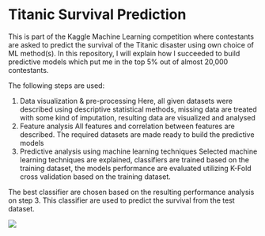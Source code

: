 # Titanic Survival Prediction

This is part of the Kaggle Machine Learning competition where contestants are asked to predict the survival of the Titanic disaster using own choice of ML method(s). In this repository, I will explain how I succeeded to build predictive models which put me in the top 5% out of almost 20,000 contestants.

The following steps are used:
1. Data visualization & pre-processing
  Here, all given datasets were described using descriptive statistical methods, missing data are treated with some kind of imputation, resulting data are visualized and analysed
2. Feature analysis
  All features and correlation between features are described. The required datasets are made ready to build the predictive models
3. Predictive analysis using machine learning techniques
  Selected machine learning techniques are explained, classifiers are trained based on the training dataset, the models performance are evaluated utilizing K-Fold cross validation based on the training dataset.
  
The best classifier are chosen based on the resulting performance analysis on step 3. This classifier are used to predict the survival from the test dataset.

<img src="/Desktop/Titanic_best_entry.png">
